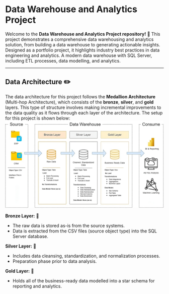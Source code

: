 # Data Warehouse and Analytics Project

Welcome to the **Data Warehouse and Analytics Project repository!** 🚀
This project demonstrates a comprehensive data warehousing and analytics solution, from building a data warehouse to generating actionable insights. Designed as a portfolio project, it highlights industry best practices in data engineering and analytics.
A modern data warehouse with SQL Server, including ETL processes, data modelling, and analytics.

---

## Data Architecture ✏️
The data architecture for this project follows the **Medallion Architecture** (Multi-hop Architecture), which consists of the **bronze**, **silver**, and **gold** layers. This type of structure involves making incremental improvements to the data quality as it flows through each layer of the architecture. The setup for this project is shown below:
![Data Architecture](documents/data_architecture.png)

**Bronze Layer:** 🥉
- The raw data is stored as-is from the source systems.
- Data is extracted from the CSV files (source object type) into the SQL Server database.

**Silver Layer:** 🥈
- Includes data cleansing, standardization, and normalization processes.
- Preparation phase prior to data analysis.

**Gold Layer:** 🥇
- Holds all of the business-ready data modelled into a star schema for reporting and analytics.
